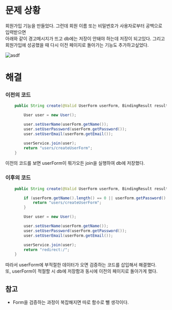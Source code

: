 # 문제 상황

회원가입 기능을 만들었다. 그런데 회원 이름 또는 비밀번호가 사용자로부터 공백으로 입력받으면   
아래와 같이 경고메시지가 뜨고 db에는 저장이 안돼야 하는데 저장이 되고있다.
그리고 회원가입에 성공했을 때 다시 이전 페이지로 돌아가는 기능도 추가하고싶었다.

![asdf](https://user-images.githubusercontent.com/97036481/178100563-f39e483a-f972-41dd-b938-1d892faf2ace.png)

# 해결
### 이전의 코드
```java
    public String create(@Valid UserForm userForm, BindingResult result) {

        User user = new User();

        user.setUserName(userForm.getName());
        user.setUserPassword(userForm.getPassword());
        user.setUserEmail(userForm.getEmail());

        userService.join(user);
        return "users/createUserForm";
    }
```

이전의 코드를 보면 userForm이 뭐가오든 join을 실행하여 db에 저장했다.

### 이후의 코드
```java
    public String create(@Valid UserForm userForm, BindingResult result) {

        if (userForm.getName().length() == 0 || userForm.getPassword().length() == 0) {
            return "users/createUserForm";
        }

        User user = new User();

        user.setUserName(userForm.getName());
        user.setUserPassword(userForm.getPassword());
        user.setUserEmail(userForm.getEmail());

        userService.join(user);
        return "redirect:/";
    }
```
따라서 userForm에 부적절한 데이터가 오면 검증하는 코드를 삽입해서 해결했다.   
또, userForm이 적절할 시 db에 저장함과 동시에 이전의 페이지로 돌아가게 했다.


## 참고

* Form을 검증하는 과정이 복잡해지면 따로 함수로 뺄 생각이다.   

